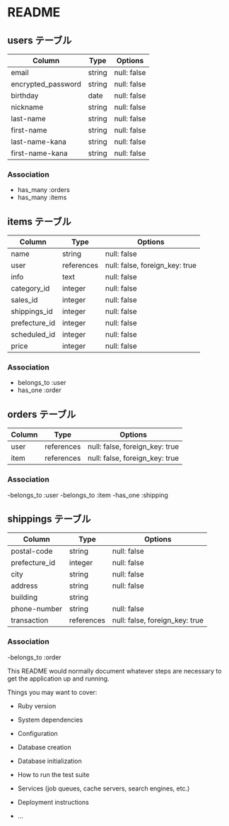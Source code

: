 # README

## users テーブル

| Column             | Type   | Options     |
| ------------------ | ------ | ----------- |
| email              | string | null: false |
| encrypted_password | string | null: false |
| birthday           | date   | null: false |
| nickname           | string | null: false |
| last-name          | string | null: false |
| first-name         | string | null: false |
| last-name-kana     | string | null: false |
| first-name-kana    | string | null: false |

### Association
- has_many :orders
- has_many :items

## items テーブル

| Column        | Type       | Options                        |
| ------------- | -----------| ------------------------------ |
| name          | string     | null: false                    |
| user          | references | null: false, foreign_key: true |
| info          | text       | null: false                    |
| category_id   | integer    | null: false                    |
| sales_id      | integer    | null: false                    |
| shippings_id  | integer    | null: false                    |
| prefecture_id | integer    | null: false                    |
| scheduled_id  | integer    | null: false                    |
| price         | integer    | null: false                    |

### Association
- belongs_to :user
- has_one :order

## orders テーブル

| Column       | Type       | Options                        |
| ------------ | -----------| ------------------------------ |
| user         | references | null: false, foreign_key: true |
| item         | references | null: false, foreign_key: true |

### Association

-belongs_to :user
-belongs_to :item
-has_one :shipping


## shippings テーブル

| Column        | Type       | Options                        |
| ------------- | -----------| ------------------------------ |
| postal-code   | string     | null: false                    |
| prefecture_id | integer    | null: false                    |
| city          | string     | null: false                    |
| address       | string     | null: false                    |
| building      | string     |                                |
| phone-number  | string     | null: false                    |
| transaction   | references | null: false, foreign_key: true |

### Association

-belongs_to :order


This README would normally document whatever steps are necessary to get the
application up and running.

Things you may want to cover:

* Ruby version

* System dependencies

* Configuration

* Database creation

* Database initialization

* How to run the test suite

* Services (job queues, cache servers, search engines, etc.)

* Deployment instructions

* ...
